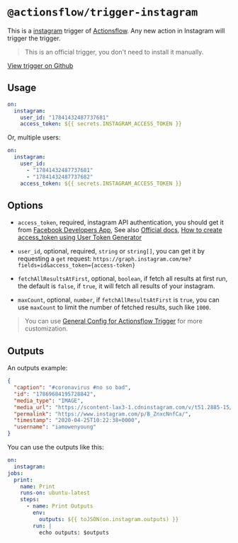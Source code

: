 # `@actionsflow/trigger-instagram`

This is a [instagram](https://www.instagram.com/) trigger of [Actionsflow](https://github.com/actionsflow/actionsflow). Any new action in Instagram will trigger the trigger.

> This is an official trigger, you don't need to install it manually.

[View trigger on Github](https://github.com/actionsflow/actionsflow/tree/main/packages/actionsflow-trigger-instagram)

## Usage

```yaml
on:
  instagram:
    user_id: "17841432487737681"
    access_token: ${{ secrets.INSTAGRAM_ACCESS_TOKEN }}
```

Or, multiple users:

```yaml
on:
  instagram:
    user_id:
      - "17841432487737681"
      - "17841432487737682"
    access_token: ${{ secrets.INSTAGRAM_ACCESS_TOKEN }}
```

## Options

- `access_token`, required, instagram API authentication, you should get it from [Facebook Developers App](https://developers.facebook.com/apps/), See also [Official docs](https://developers.facebook.com/docs/instagram-basic-display-api/getting-started), [How to create access_token using User Token Generator](https://github.com/nbcommunication/InstagramBasicDisplayApi#creating-a-facebook-app)

- `user_id`, optional, required, `string` or `string[]`, you can get it by requesting a `get` request: `https://graph.instagram.com/me?fields=id&access_token={access-token}`

- `fetchAllResultsAtFirst`, optional, `boolean`, if fetch all results at first run, the default is `false`, if `true`, it will fetch all results of your instagram.

- `maxCount`, optional, `number`, if `fetchAllResultsAtFirst` is `true`, you can use `maxCount` to limit the number of fetched results, such like `1000`.

> You can use [General Config for Actionsflow Trigger](https://actionsflow.github.io/docs/workflow/#ontriggerconfig) for more customization.

## Outputs

An outputs example:

```json
{
  "caption": "#coronavirus #no so bad",
  "id": "17869684195728842",
  "media_type": "IMAGE",
  "media_url": "https://scontent-lax3-1.cdninstagram.com/v/t51.2885-15/94169052_3071944286203383_250459185632461249_n.jpg?_nc_cat=102&ccb=2&_nc_sid=8ae9d6&_nc_ohc=mrmFbLbLfeIAX8hhBzd&_nc_ht=scontent-lax3-1.cdninstagram.com&oh=ce7c2480b1f0c6765f525718da8f51c5&oe=602F563C",
  "permalink": "https://www.instagram.com/p/B_ZnxcNnfCa/",
  "timestamp": "2020-04-25T10:22:38+0000",
  "username": "iamowenyoung"
}
```

You can use the outputs like this:

```yaml
on:
  instagram:
jobs:
  print:
    name: Print
    runs-on: ubuntu-latest
    steps:
      - name: Print Outputs
        env:
          outputs: ${{ toJSON(on.instagram.outputs) }}
        run: |
          echo outputs: $outputs
```
